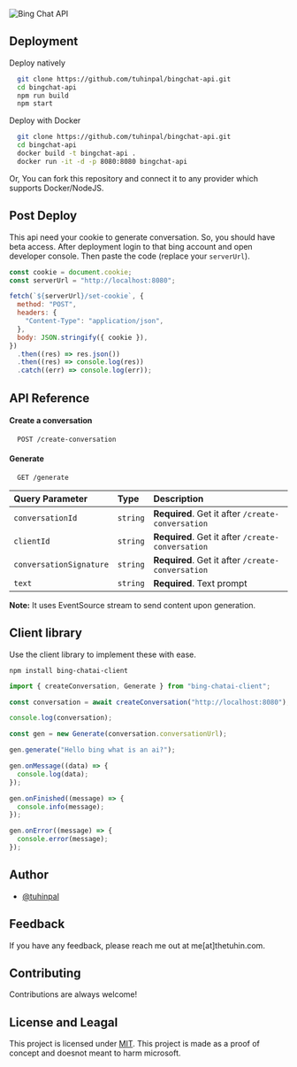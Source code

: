 ![Bing Chat API](https://user-images.githubusercontent.com/51857187/221339911-75f3e232-1c7b-4877-b3fe-8a1b77c5c744.jpg)

## Deployment

Deploy natively

```bash
  git clone https://github.com/tuhinpal/bingchat-api.git
  cd bingchat-api
  npm run build
  npm start
```

Deploy with Docker

```bash
  git clone https://github.com/tuhinpal/bingchat-api.git
  cd bingchat-api
  docker build -t bingchat-api .
  docker run -it -d -p 8080:8080 bingchat-api
```

Or, You can fork this repository and connect it to any provider which supports Docker/NodeJS.

## Post Deploy

This api need your cookie to generate conversation. So, you should have beta access. After deployment login to that bing account and open developer console. Then paste the code (replace your `serverUrl`).

```javascript
const cookie = document.cookie;
const serverUrl = "http://localhost:8080";

fetch(`${serverUrl}/set-cookie`, {
  method: "POST",
  headers: {
    "Content-Type": "application/json",
  },
  body: JSON.stringify({ cookie }),
})
  .then((res) => res.json())
  .then((res) => console.log(res))
  .catch((err) => console.log(err));
```

## API Reference

#### Create a conversation

```
  POST /create-conversation
```

#### Generate

```
  GET /generate
```

| Query Parameter         | Type     | Description                                       |
| :---------------------- | :------- | :------------------------------------------------ |
| `conversationId`        | `string` | **Required**. Get it after `/create-conversation` |
| `clientId`              | `string` | **Required**. Get it after `/create-conversation` |
| `conversationSignature` | `string` | **Required**. Get it after `/create-conversation` |
| `text`                  | `string` | **Required**. Text prompt                         |

**Note:** It uses EventSource stream to send content upon generation.

## Client library

Use the client library to implement these with ease.

```
npm install bing-chatai-client
```

```javascript
import { createConversation, Generate } from "bing-chatai-client";

const conversation = await createConversation("http://localhost:8080");

console.log(conversation);

const gen = new Generate(conversation.conversationUrl);

gen.generate("Hello bing what is an ai?");

gen.onMessage((data) => {
  console.log(data);
});

gen.onFinished((message) => {
  console.info(message);
});

gen.onError((message) => {
  console.error(message);
});
```

## Author

- [@tuhinpal](https://www.github.com/tuhinpal)

## Feedback

If you have any feedback, please reach me out at me[at]thetuhin.com.

## Contributing

Contributions are always welcome!

## License and Leagal

This project is licensed under [MIT](https://github.com/tuhinpal/bingchat-api/blob/master/LICENSE). This project is made as a proof of concept and doesnot meant to harm microsoft.
